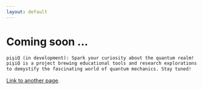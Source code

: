 ```yaml
---
layout: default
---
```


# Coming soon ...

```markdown
pişiQ (in development): Spark your curiosity about the quantum realm! 
pişiQ is a project brewing educational tools and research explorations 
to demystify the fascinating world of quantum mechanics. Stay tuned!
```

[Link to another page](./another-page.html).
